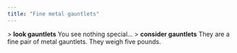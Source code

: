 ```yaml
---
title: "Fine metal gauntlets"
---
```


\> **look gauntlets**
You see nothing special...
\> **consider gauntlets**
They are a fine pair of metal gauntlets.
They weigh five pounds.